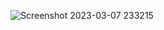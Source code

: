 ![Screenshot 2023-03-07 233215](https://user-images.githubusercontent.com/124787647/223509732-099b843e-3851-498c-b211-44fcd295751b.png)
